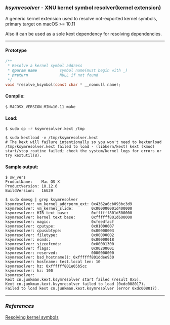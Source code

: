 ### *ksymresolver* - XNU kernel symbol resolver(kernel extension)

A generic kernel extension used to resolve not-exported kernel symbols, primary target on macOS >= 10.11

Also it can be used as a sole kext dependency for resolving dependencies.

---

#### Prototype

```c
/**
 * Resolve a kernel symbol address
 * @param name          symbol name(must begin with _)
 * @return              NULL if not found
 */
void *resolve_ksymbol(const char * __nonnull name);
```

#### Compile:

```
$ MACOSX_VERSION_MIN=10.11 make
```

#### Load:

```
$ sudo cp -r ksymresolver.kext /tmp

$ sudo kextload -v /tmp/ksymresolver.kext
# The kext will failure intentionally so you won't need to kextunload
/tmp/ksymresolver.kext failed to load - (libkern/kext) kext (kmod) start/stop routine failed; check the system/kernel logs for errors or try kextutil(8).
```

#### Sample output:

```
$ sw_vers
ProductName:	Mac OS X
ProductVersion:	10.12.6
BuildVersion:	16G29

$ sudo dmesg | grep ksymresolver
ksymresolver: vm_kernel_addrperm_ext: 0x4362a6cb093bc3d9
ksymresolver: vm_kernel_slide:        0x000000001d400000
ksymresolver: HIB text base:          0xffffff801d500000
ksymresolver: kernel text base:       0xffffff801d600000
ksymresolver: magic:                  0xfeedfacf
ksymresolver: cputype:                0x01000007
ksymresolver: cpusubtype:             0x00000003
ksymresolver: filetype:               0x00000002
ksymresolver: ncmds:                  0x00000018
ksymresolver: sizeofcmds:             0x00001300
ksymresolver: flags:                  0x00200001
ksymresolver: reserved:               0000000000
ksymresolver: bsd_hostname(): 0xffffff801ddee930
ksymresolver: hostname: test.local len: 10
ksymresolver: hz: 0xffffff801e05b5cc
ksymresolver: hz: 100
ksymresolver: 
Kext cn.junkman.kext.ksymresolver start failed (result 0x5).
Kext cn.junkman.kext.ksymresolver failed to load (0xdc008017).
Failed to load kext cn.junkman.kext.ksymresolver (error 0xdc008017).
```

---

### *References*
[Resolving kernel symbols](http://ho.ax/posts/2012/02/resolving-kernel-symbols/)
